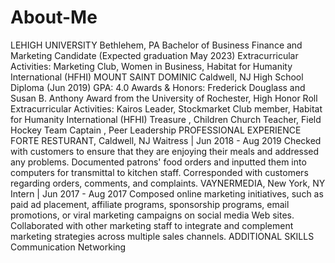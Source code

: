 # About-Me
LEHIGH UNIVERSITY 
 Bethlehem, PA 
 Bachelor of Business Finance and Marketing Candidate (Expected graduation May 2023) 
 	Extracurricular Activities: Marketing Club, Women in Business, Habitat for Humanity International (HFHI)
 MOUNT SAINT DOMINIC 
 Caldwell, NJ 
 High School Diploma (Jun 2019) 
 	GPA: 4.0
 	Awards & Honors: Frederick Douglass and Susan B. Anthony Award from the University of Rochester, High Honor Roll 
 	Extracurricular Activities: Kairos Leader, Stockmarket Club member, Habitat for Humanity International (HFHI) Treasure , Children Church Teacher, Field Hockey Team Captain , Peer Leadership
 PROFESSIONAL EXPERIENCE 
 FORTE RESTURANT, Caldwell, NJ 
 Waitress    |   Jun 2018 - Aug 2019 
 	Checked with customers to ensure that they are enjoying their meals and addressed any problems.
 	Documented patrons' food orders and inputted them into computers for transmittal to kitchen staff.
 	Corresponded with customers regarding orders, comments, and complaints.
 VAYNERMEDIA, New York, NY 
 Intern    |   Jun 2017 - Aug 2017 
 	Composed online marketing initiatives, such as paid ad placement, affiliate programs, sponsorship programs, email promotions, or viral marketing campaigns on social media Web sites.
 	Collaborated with other marketing staff to integrate and complement marketing strategies across multiple sales channels.
 ADDITIONAL SKILLS 
 	Communication 
 	Networking
